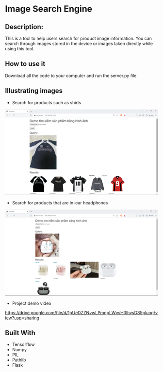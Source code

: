 # Image Search Engine

## Description:

This is a tool to help users search for product image information. You can search through images stored in the device or images taken directly while using this tool.

## How to use it

Download all the code to your computer and run the server.py file

## Illustrating images

- Search for products such as shirts

![](<./static/illimg/Screenshot%20(1473).png>)

- Search for products that are in-ear headphones

![](<./static/illimg/Screenshot%20(1474).png>)

- Project demo video

https://drive.google.com/file/d/1pUeDZZNvwLPmnpLWvsH3lhysD85plunq/view?usp=sharing

## Built With
- Tensorflow
- Numpy
- PIL
- Pathlib
- Flask
